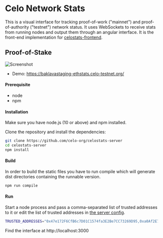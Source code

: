 Celo Network Stats
===============================================

This is a visual interface for tracking proof-of-work ("mainnet") and proof-of-authority ("testnet") network status. It uses WebSockets to receive stats from running nodes and output them through an angular interface. It is the front-end implementation for [celostats-frontend](https://github.com/celo-org/celostats-frontend).

## Proof-of-Stake
![Screenshot](https://user-images.githubusercontent.com/6178597/69904869-cba34900-13ac-11ea-9136-13fc51cf246e.gif "Screenshot POS")

* Demo: https://baklavastaging-ethstats.celo-testnet.org/

#### Prerequisite
* node
* npm

#### Installation
Make sure you have node.js (10 or above) and npm installed.

Clone the repository and install the dependencies:

```bash
git clone https://github.com/celo-org/celostats-server
cd celostats-server
npm install
```

#### Build
In order to build the static files you have to run compile which will generate dist directories containing the runnable version.

```bash
npm run compile
```

#### Run
Start a node process and pass a comma-separated list of trusted addresses to it or edit the list of trusted addresses in [the server config](/lib/utils/config.js).

```bash
TRUSTED_ADDRESSES="0x47e172F6CfB6c7D01C1574fa3E2Be7CC73269D95,0xa0Af2E71cECc248f4a7fD606F203467B500Dd53B" npm start
```
Find the interface at http://localhost:3000
